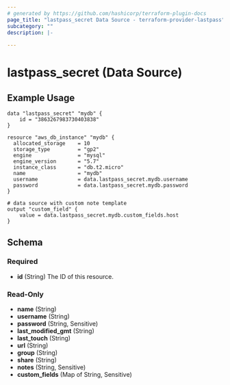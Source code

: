 ```yaml
---
# generated by https://github.com/hashicorp/terraform-plugin-docs
page_title: "lastpass_secret Data Source - terraform-provider-lastpass"
subcategory: ""
description: |-
  
---
```


# lastpass_secret (Data Source)

## Example Usage

```hcl
data "lastpass_secret" "mydb" {
    id = "3863267983730403838"
}

resource "aws_db_instance" "mydb" {
  allocated_storage    = 10
  storage_type         = "gp2"
  engine               = "mysql"
  engine_version       = "5.7"
  instance_class       = "db.t2.micro"
  name                 = "mydb"
  username             = data.lastpass_secret.mydb.username
  password             = data.lastpass_secret.mydb.password
}

# data source with custom note template 
output "custom_field" {
    value = data.lastpass_secret.mydb.custom_fields.host
}
```

<!-- schema generated by tfplugindocs -->
## Schema

### Required

- **id** (String) The ID of this resource.

### Read-Only

- **name** (String)
- **username** (String)
- **password** (String, Sensitive)
- **last_modified_gmt** (String)
- **last_touch** (String)
- **url** (String)
- **group** (String)
- **share** (String)
- **notes** (String, Sensitive)
- **custom_fields** (Map of String, Sensitive)
